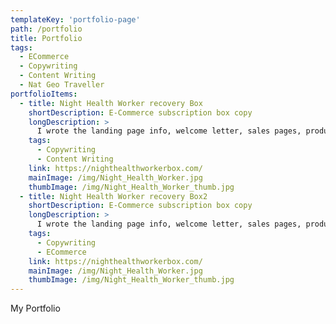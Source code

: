 ```yaml
---
templateKey: 'portfolio-page'
path: /portfolio
title: Portfolio
tags:
  - ECommerce
  - Copywriting
  - Content Writing
  - Nat Geo Traveller
portfolioItems:
  - title: Night Health Worker recovery Box
    shortDescription: E-Commerce subscription box copy
    longDescription: >
      I wrote the landing page info, welcome letter, sales pages, product description, my story section, FAQs, contact page - the entire site, created two taglines, wrote a script for product launch, made a content strategy plan for the client's for social media, and consulted giving business insights.
    tags:
      - Copywriting
      - Content Writing
    link: https://nighthealthworkerbox.com/
    mainImage: /img/Night_Health_Worker.jpg
    thumbImage: /img/Night_Health_Worker_thumb.jpg
  - title: Night Health Worker recovery Box2
    shortDescription: E-Commerce subscription box copy
    longDescription: >
      I wrote the landing page info, welcome letter, sales pages, product description, my story section, FAQs, contact page - the entire site, created two taglines, wrote a script for product launch, made a content strategy plan for the client's for social media, and consulted giving business insights.
    tags: 
      - Copywriting
      - ECommerce
    link: https://nighthealthworkerbox.com/
    mainImage: /img/Night_Health_Worker.jpg
    thumbImage: /img/Night_Health_Worker_thumb.jpg
---
```


My Portfolio